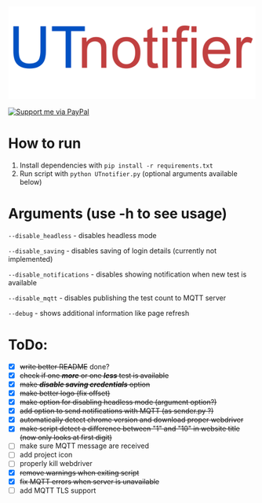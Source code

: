 ![logo](assets/logo.png)

<a href="https://www.paypal.com/donate?hosted_button_id=VKCHVWUV48STE" target="_blank">
<img src="https://janbeta.net/wp-content/uploads/2020/06/Paypal-Donate.png" alt="Support me via PayPal" border="0" width="20%" height="20%"/>
</a>

# How to run
1. Install dependencies with `pip install -r requirements.txt`
2. Run script with `python UTnotifier.py` (optional arguments available below)

# Arguments (use -h to see usage)
`--disable_headless` - disables headless mode

`--disable_saving` - disables saving of login details (currently not implemented)

`--disable_notifications` - disables showing notification when new test is available

`--disable_mqtt` - disables publishing the test count to MQTT server

`--debug` - shows additional information like page refresh

# ToDo:
- [x] ~~write better README~~ done?
- [x] ~~check if one ***more*** or one ***less*** test is available~~
- [x] ~~make ***disable saving credentials*** option~~
- [x] ~~make better logo (fix offset)~~
- [x] ~~make option for disabling headless mode (argument option?)~~
- [x] ~~add option to send notifications with MQTT (as sender.py ?)~~
- [x] ~~automatically detect chrome version and download proper webdriver~~
- [x] ~~make script detect a difference between "1" and "10" in website title (now only looks at first digit)~~
- [ ] make sure MQTT message are received
- [ ] add project icon
- [ ] properly kill webdriver
- [x] ~~remove warnings when exiting script~~
- [x] ~~fix MQTT errors when server is unavailable~~
- [ ] add MQTT TLS support
